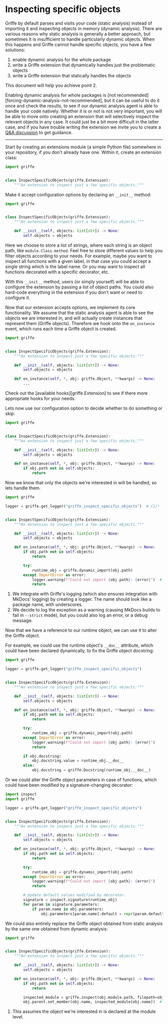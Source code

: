 # Inspecting specific objects

Griffe by default parses and visits your code (static analysis) instead of importing it and inspecting objects in memory (dynamic analysis). There are various reasons why static analysis is generally a better approach, but sometimes it is insufficient to handle particularly dynamic objects. When this happens and Griffe cannot handle specific objects, you have a few solutions:

1. enable dynamic analysis for the whole package
2. write a Griffe extension that dynamically handles just the problematic objects
3. write a Griffe extension that statically handles the objects

This document will help you achieve point 2.

<!-- TODO:
> NOTE: **Try static analysis first?**
> We always recommend to try and handle things statically, so if you're interested, please check out these other documents:
>
> - link to doc
> - link to doc
-->

Enabling dynamic analysis for whole packages is [not recommended][forcing-dynamic-analysis-not-recommended], but it can be useful to do it once and check the results, to see if our dynamic analysis agent is able to handle your code natively. Whether it is or not is not very important, you will be able to move onto creating an extension that will selectively inspect the relevant objects in any case. It could just be a bit more difficult in the latter case, and if you have trouble writing the extension we invite you to create a [Q&A discussion](https://github.com/mkdocstrings/griffe/discussions/categories/q-a) to get guidance.

---

Start by creating an extensions module (a simple Python file) somewhere in your repository, if you don't already have one. Within it, create an extension class:

```python
import griffe


class InspectSpecificObjects(griffe.Extension):
    """An extension to inspect just a few specific objects."""
```

Make it accept configuration options by declaring an `__init__` method:

```python hl_lines="7-8"
import griffe


class InspectSpecificObjects(griffe.Extension):
    """An extension to inspect just a few specific objects."""

    def __init__(self, objects: list[str]) -> None:
        self.objects = objects
```

Here we choose to store a list of strings, where each string is an object path, like `module.Class.method`. Feel free to store different values to help you filter objects according to your needs. For example, maybe you want to inspect all functions with a given label, in that case you could accept a single string which is the label name. Or you may want to inspect all functions decorated with a specific decorator, etc.

With this `__init__` method, users (or simply yourself) will be able to configure the extension by passing a list of object paths. You could also hard-code everything in the extension if you don't want or need to configure it.

Now that our extension accepts options, we implement its core functionality. We assume that the static analysis agent is able to see the objects we are interested in, and will actually create instances that represent them (Griffe objects). Therefore we hook onto the `on_instance` event, which runs each time a Griffe object is created.

```python hl_lines="10-11"
import griffe


class InspectSpecificObjects(griffe.Extension):
    """An extension to inspect just a few specific objects."""

    def __init__(self, objects: list[str]) -> None:
        self.objects = objects

    def on_instance(self, *, obj: griffe.Object, **kwargs) -> None:
        ...
```

Check out the [available hooks][griffe.Extension] to see if there more appropriate hooks for your needs.

Lets now use our configuration option to decide whether to do something or skip:

```python hl_lines="11-12"
import griffe


class InspectSpecificObjects(griffe.Extension):
    """An extension to inspect just a few specific objects."""

    def __init__(self, objects: list[str]) -> None:
        self.objects = objects

    def on_instance(self, *, obj: griffe.Object, **kwargs) -> None:
        if obj.path not in self.objects:
            return
```

Now we know that only the objects we're interested in will be handled, so lets handle them.

```python hl_lines="3 16-20"
import griffe

logger = griffe.get_logger("griffe_inspect_specific_objects")  # (1)!


class InspectSpecificObjects(griffe.Extension):
    """An extension to inspect just a few specific objects."""

    def __init__(self, objects: list[str]) -> None:
        self.objects = objects

    def on_instance(self, *, obj: griffe.Object, **kwargs) -> None:
        if obj.path not in self.objects:
            return

        try:
            runtime_obj = griffe.dynamic_import(obj.path)
        except ImportError as error:
            logger.warning(f"Could not import {obj.path}: {error}")  # (2)!
            return
```

1. We integrate with Griffe's logging (which also ensures integration with MkDocs' logging) by creating a logger. The name should look like a package name, with underscores.
2. We decide to log the exception as a warning (causing MkDocs builds to fail in `--strict` mode), but you could also log an error, or a debug message.

Now that we have a reference to our runtime object, we can use it to alter the Griffe object.

For example, we could use the runtime object's `__doc__` attribute, which could have been declared dynamically, to fix the Griffe object docstring:

```python hl_lines="22-25"
import griffe

logger = griffe.get_logger("griffe_inspect_specific_objects")


class InspectSpecificObjects(griffe.Extension):
    """An extension to inspect just a few specific objects."""

    def __init__(self, objects: list[str]) -> None:
        self.objects = objects

    def on_instance(self, *, obj: griffe.Object, **kwargs) -> None:
        if obj.path not in self.objects:
            return

        try:
            runtime_obj = griffe.dynamic_import(obj.path)
        except ImportError as error:
            logger.warning(f"Could not import {obj.path}: {error}")
            return

        if obj.docstring:
            obj.docstring.value = runtime_obj.__doc__
        else:
            obj.docstring = griffe.Docstring(runtime_obj.__doc__)
```

Or we could alter the Griffe object parameters in case of functions, which could have been modified by a signature-changing decorator:

```python hl_lines="1 23-27"
import inspect
import griffe

logger = griffe.get_logger("griffe_inspect_specific_objects")


class InspectSpecificObjects(griffe.Extension):
    """An extension to inspect just a few specific objects."""

    def __init__(self, objects: list[str]) -> None:
        self.objects = objects

    def on_instance(self, *, obj: griffe.Object, **kwargs) -> None:
        if obj.path not in self.objects:
            return

        try:
            runtime_obj = griffe.dynamic_import(obj.path)
        except ImportError as error:
            logger.warning(f"Could not import {obj.path}: {error}")
            return

        # Update default values modified by decorator.
        signature = inspect.signature(runtime_obj)
        for param in signature.parameters:
            if param.name in obj.parameters:
                obj.parameters[param.name].default = repr(param.default)
```

We could also entirely replace the Griffe object obtained from static analysis by the same one obtained from dynamic analysis:


```python hl_lines="14-25"
import griffe


class InspectSpecificObjects(griffe.Extension):
    """An extension to inspect just a few specific objects."""

    def __init__(self, objects: list[str]) -> None:
        self.objects = objects

    def on_instance(self, *, obj: griffe.Object, **kwargs) -> None:
        if obj.path not in self.objects:
            return

        inspected_module = griffe.inspect(obj.module.path, filepath=obj.filepath)
        obj.parent.set_member(obj.name, inspected_module[obj.name])  # (1)!
```

1. This assumes the object we're interested in is declared at the module level.
